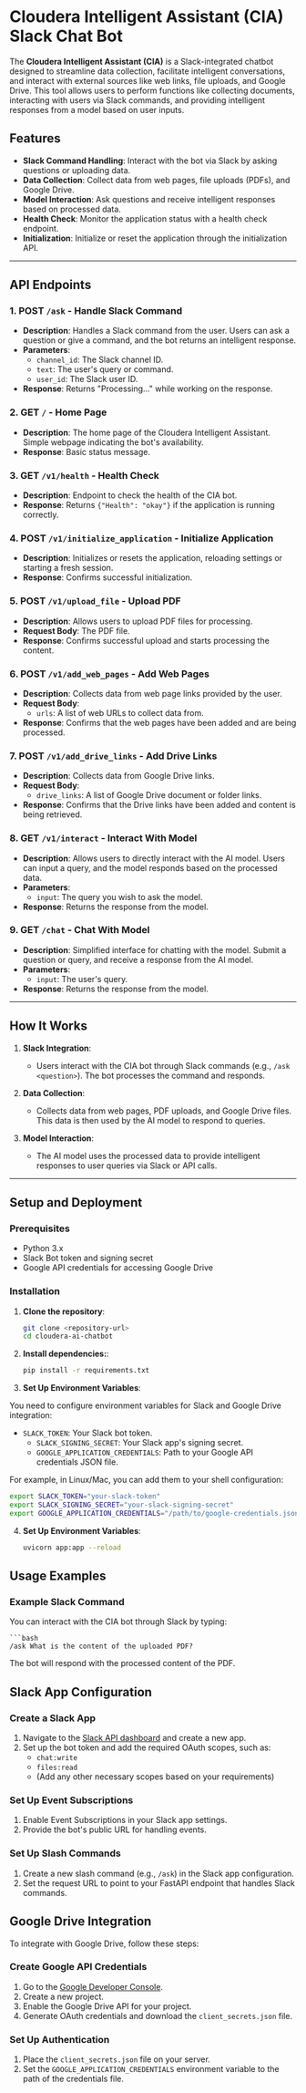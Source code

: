 # Cloudera Intelligent Assistant (CIA) Slack Chat Bot

The **Cloudera Intelligent Assistant (CIA)** is a Slack-integrated chatbot designed to streamline data collection, facilitate intelligent conversations, and interact with external sources like web links, file uploads, and Google Drive. This tool allows users to perform functions like collecting documents, interacting with users via Slack commands, and providing intelligent responses from a model based on user inputs.

## Features

- **Slack Command Handling**: Interact with the bot via Slack by asking questions or uploading data.
- **Data Collection**: Collect data from web pages, file uploads (PDFs), and Google Drive.
- **Model Interaction**: Ask questions and receive intelligent responses based on processed data.
- **Health Check**: Monitor the application status with a health check endpoint.
- **Initialization**: Initialize or reset the application through the initialization API.

---

## API Endpoints

### 1. **POST `/ask` - Handle Slack Command**
   - **Description**: Handles a Slack command from the user. Users can ask a question or give a command, and the bot returns an intelligent response.
   - **Parameters**:
     - `channel_id`: The Slack channel ID.
     - `text`: The user's query or command.
     - `user_id`: The Slack user ID.
   - **Response**: Returns "Processing..." while working on the response.

### 2. **GET `/` - Home Page**
   - **Description**: The home page of the Cloudera Intelligent Assistant. Simple webpage indicating the bot's availability.
   - **Response**: Basic status message.

### 3. **GET `/v1/health` - Health Check**
   - **Description**: Endpoint to check the health of the CIA bot.
   - **Response**: Returns `{"Health": "okay"}` if the application is running correctly.

### 4. **POST `/v1/initialize_application` - Initialize Application**
   - **Description**: Initializes or resets the application, reloading settings or starting a fresh session.
   - **Response**: Confirms successful initialization.

### 5. **POST `/v1/upload_file` - Upload PDF**
   - **Description**: Allows users to upload PDF files for processing.
   - **Request Body**: The PDF file.
   - **Response**: Confirms successful upload and starts processing the content.

### 6. **POST `/v1/add_web_pages` - Add Web Pages**
   - **Description**: Collects data from web page links provided by the user.
   - **Request Body**: 
     - `urls`: A list of web URLs to collect data from.
   - **Response**: Confirms that the web pages have been added and are being processed.

### 7. **POST `/v1/add_drive_links` - Add Drive Links**
   - **Description**: Collects data from Google Drive links.
   - **Request Body**:
     - `drive_links`: A list of Google Drive document or folder links.
   - **Response**: Confirms that the Drive links have been added and content is being retrieved.

### 8. **GET `/v1/interact` - Interact With Model**
   - **Description**: Allows users to directly interact with the AI model. Users can input a query, and the model responds based on the processed data.
   - **Parameters**: 
     - `input`: The query you wish to ask the model.
   - **Response**: Returns the response from the model.

### 9. **GET `/chat` - Chat With Model**
   - **Description**: Simplified interface for chatting with the model. Submit a question or query, and receive a response from the AI model.
   - **Parameters**:
     - `input`: The user's query.
   - **Response**: Returns the response from the model.

---

## How It Works

1. **Slack Integration**: 
   - Users interact with the CIA bot through Slack commands (e.g., `/ask <question>`). The bot processes the command and responds.
   
2. **Data Collection**: 
   - Collects data from web pages, PDF uploads, and Google Drive files. This data is then used by the AI model to respond to queries.
   
3. **Model Interaction**: 
   - The AI model uses the processed data to provide intelligent responses to user queries via Slack or API calls.

---

## Setup and Deployment

### Prerequisites

- Python 3.x
- Slack Bot token and signing secret
- Google API credentials for accessing Google Drive

### Installation

1. **Clone the repository**:

   ```bash
   git clone <repository-url>
   cd cloudera-ai-chatbot
2. **Install dependencies:**:

   ```bash
   pip install -r requirements.txt
   
3. **Set Up Environment Variables**:

You need to configure environment variables for Slack and Google Drive integration:

- `SLACK_TOKEN`: Your Slack bot token.
  - `SLACK_SIGNING_SECRET`: Your Slack app's signing secret.
  - `GOOGLE_APPLICATION_CREDENTIALS`: Path to your Google API credentials JSON file.

For example, in Linux/Mac, you can add them to your shell configuration:

```bash
export SLACK_TOKEN="your-slack-token"
export SLACK_SIGNING_SECRET="your-slack-signing-secret"
export GOOGLE_APPLICATION_CREDENTIALS="/path/to/google-credentials.json"
```
4. **Set Up Environment Variables**:
   ```bash
   uvicorn app:app --reload

## Usage Examples

### Example Slack Command

You can interact with the CIA bot through Slack by typing:

    ```bash
    /ask What is the content of the uploaded PDF?
The bot will respond with the processed content of the PDF.

## Slack App Configuration

### Create a Slack App

1. Navigate to the [Slack API dashboard](https://api.slack.com/apps) and create a new app.
2. Set up the bot token and add the required OAuth scopes, such as:
   - `chat:write`
   - `files:read`
   - (Add any other necessary scopes based on your requirements)

### Set Up Event Subscriptions

1. Enable Event Subscriptions in your Slack app settings.
2. Provide the bot's public URL for handling events.

### Set Up Slash Commands

1. Create a new slash command (e.g., `/ask`) in the Slack app configuration.
2. Set the request URL to point to your FastAPI endpoint that handles Slack commands.

## Google Drive Integration

To integrate with Google Drive, follow these steps:

### Create Google API Credentials

1. Go to the [Google Developer Console](https://console.developers.google.com/).
2. Create a new project.
3. Enable the Google Drive API for your project.
4. Generate OAuth credentials and download the `client_secrets.json` file.

### Set Up Authentication

1. Place the `client_secrets.json` file on your server.
2. Set the `GOOGLE_APPLICATION_CREDENTIALS` environment variable to the path of the credentials file.

